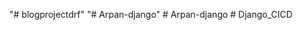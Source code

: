 "# blogprojectdrf" 
"# Arpan-django" 
#   A r p a n - d j a n g o  
 #   D j a n g o _ C I C D  
 